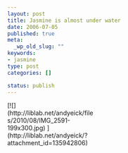```yaml
--- 
layout: post
title: Jasmine is almost under water
date: 2006-07-05
published: true
meta: 
  _wp_old_slug: ""
keywords: 
- jasmine
type: post
categories: []

status: publish
---
```

<div class="wp-caption alignleft" style="width: 199px">[![](http://liblab.net/andyeick/files/2010/08/IMG_2591-199x300.jpg) ](http://liblab.net/andyeick/?attachment_id=135942806)



</div><br />
